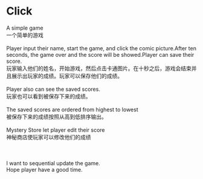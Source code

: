 # Click
A simple game<br>
一个简单的游戏<br><br>
Player input their name, start the game, and click the comic picture.After ten seconds, the game over and the score will be showed.Player can save their score.<br>
玩家输入他们的姓名，开始游戏，然后点击卡通图片。在十秒之后，游戏会结束并且展示出玩家的成绩。玩家可以保存他们的成绩。<br><br>
Player also can see the saved scores. <br>
玩家也可以看到被保存下来的成绩。<br><br>
The saved scores are ordered from highest to lowest <br>
被保存下来的成绩按照从高到低排序输出。<br><br>
Mystery Store let player edit their score<br>
神秘商店使玩家可以修改他们的成绩<br><br>
<br><br>
I want to sequential update the game.<br>
Hope player have a good time.<br>
